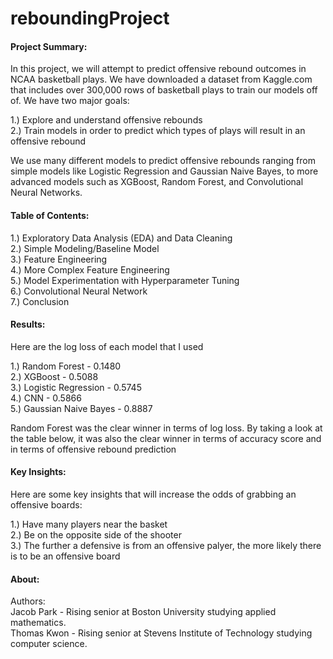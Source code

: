 # reboundingProject

#### Project Summary:  
In this project, we will attempt to predict offensive rebound outcomes in NCAA basketball plays. We have downloaded a dataset from Kaggle.com that includes over 300,000 rows of basketball plays to train our models off of. We have two major goals:  

1.) Explore and understand offensive rebounds  
2.) Train models in order to predict which types of plays will result in an offensive rebound  

We use many different models to predict offensive rebounds ranging from simple models like Logistic Regression and Gaussian Naive Bayes, to more advanced models such as XGBoost, Random Forest, and Convolutional Neural Networks.  

#### Table of Contents:  
1.) Exploratory Data Analysis (EDA) and Data Cleaning  
2.) Simple Modeling/Baseline Model  
3.) Feature Engineering  
4.) More Complex Feature Engineering  
5.) Model Experimentation with Hyperparameter Tuning  
6.) Convolutional Neural Network  
7.) Conclusion  

#### Results:
Here are the log loss of each model that I used  
  
1.) Random Forest - 0.1480  
2.) XGBoost - 0.5088  
3.) Logistic Regression - 0.5745  
4.) CNN - 0.5866  
5.) Gaussian Naive Bayes - 0.8887  

Random Forest was the clear winner in terms of log loss. By taking a look at the table below, it was also the clear winner in terms of accuracy score and in terms of offensive rebound prediction

#### Key Insights:

Here are some key insights that will increase the odds of grabbing an offensive boards:
  
1.) Have many players near the basket  
2.) Be on the opposite side of the shooter  
3.) The further a defensive is from an offensive palyer, the more likely there is to be an offensive board

#### About:
Authors:  
Jacob Park - Rising senior at Boston University studying applied mathematics.  
Thomas Kwon - Rising senior at Stevens Institute of Technology studying computer science.

